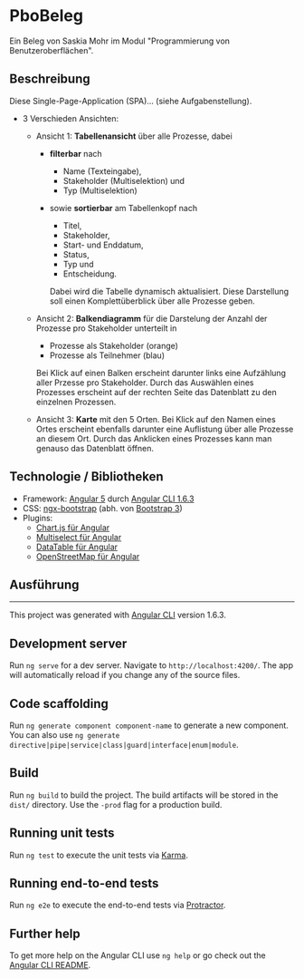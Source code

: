 # PboBeleg
Ein Beleg von Saskia Mohr im Modul "Programmierung von Benutzeroberflächen".
## Beschreibung
Diese Single-Page-Application (SPA)... (siehe Aufgabenstellung).
- 3 Verschieden Ansichten:
    - Ansicht 1: **Tabellenansicht** über alle Prozesse, dabei 
        - **filterbar** nach 
            - Name (Texteingabe), 
            - Stakeholder (Multiselektion)  und
            - Typ (Multiselektion)
        - sowie **sortierbar** am Tabellenkopf nach
            - Titel,
            - Stakeholder,
            - Start- und Enddatum,
            - Status,
            - Typ und
            - Entscheidung.         

            Dabei wird die Tabelle dynamisch aktualisiert. Diese Darstellung soll einen Komplettüberblick über alle Prozesse geben.
    - Ansicht 2: **Balkendiagramm** für die Darstelung der Anzahl der Prozesse pro Stakeholder unterteilt in
        - Prozesse als Stakeholder (orange)
        - Prozesse als Teilnehmer (blau)    

        Bei Klick auf einen Balken erscheint darunter links eine Aufzählung aller Przesse pro Stakeholder. Durch das Auswählen eines Prozesses erscheint auf der rechten Seite das Datenblatt zu den einzelnen Prozessen.

    - Ansicht 3: **Karte** mit den 5 Orten. Bei Klick auf den Namen eines Ortes erscheint ebenfalls darunter eine Auflistung über alle Prozesse an diesem Ort. Durch das Anklicken eines Prozesses kann man genauso das Datenblatt öffnen. 

## Technologie / Bibliotheken

- Framework: [Angular 5](https://angular.io) durch [Angular CLI 1.6.3](https://cli.angular.io)
- CSS: [ngx-bootstrap](https://valor-software.com/ngx-bootstrap/#/) (abh. von [Bootstrap 3](http://getbootstrap.com/docs/3.3/))
- Plugins: 
    - [Chart.js für Angular](https://github.com/emn178/angular2-chartjs) 
    - [Multiselect für Angular](https://cuppalabs.github.io/components/multiselectDropdown/)
    - [DataTable für Angular](https://github.com/mariuszfoltak/angular2-datatable)
    - [OpenStreetMap für Angular](https://github.com/quentin-ol/ngx-openlayers)

## Ausführung

__________________________________________________________

This project was generated with [Angular CLI](https://github.com/angular/angular-cli) version 1.6.3.

## Development server

Run `ng serve` for a dev server. Navigate to `http://localhost:4200/`. The app will automatically reload if you change any of the source files.

## Code scaffolding

Run `ng generate component component-name` to generate a new component. You can also use `ng generate directive|pipe|service|class|guard|interface|enum|module`.

## Build

Run `ng build` to build the project. The build artifacts will be stored in the `dist/` directory. Use the `-prod` flag for a production build.

## Running unit tests

Run `ng test` to execute the unit tests via [Karma](https://karma-runner.github.io).

## Running end-to-end tests

Run `ng e2e` to execute the end-to-end tests via [Protractor](http://www.protractortest.org/).

## Further help

To get more help on the Angular CLI use `ng help` or go check out the [Angular CLI README](https://github.com/angular/angular-cli/blob/master/README.md).
